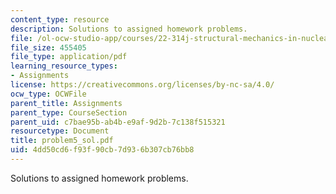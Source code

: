 ```yaml
---
content_type: resource
description: Solutions to assigned homework problems.
file: /ol-ocw-studio-app/courses/22-314j-structural-mechanics-in-nuclear-power-technology-fall-2006/4dd50cd6f93f90cb7d936b307cb76bb8_problem5_sol.pdf
file_size: 455405
file_type: application/pdf
learning_resource_types:
- Assignments
license: https://creativecommons.org/licenses/by-nc-sa/4.0/
ocw_type: OCWFile
parent_title: Assignments
parent_type: CourseSection
parent_uid: c7bae95b-ab4b-e9af-9d2b-7c138f515321
resourcetype: Document
title: problem5_sol.pdf
uid: 4dd50cd6-f93f-90cb-7d93-6b307cb76bb8
---
```

Solutions to assigned homework problems.